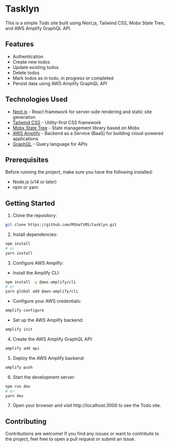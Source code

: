 # Tasklyn

This is a simple Todo site built using Next.js, Tailwind CSS, Mobx State Tree, and AWS Amplify GraphQL API.

## Features

- Authentication
- Create new todos
- Update existing todos
- Delete todos
- Mark todos as in todo, in progress or completed
- Persist data using AWS Amplify GraphQL API

## Technologies Used

- [Next.js](https://nextjs.org/) - React framework for server-side rendering and static site generation
- [Tailwind CSS](https://tailwindcss.com/) - Utility-first CSS framework
- [Mobx State Tree](https://mobx-state-tree.js.org/) - State management library based on Mobx
- [AWS Amplify](https://aws.amazon.com/amplify/) - Backend as a Service (BaaS) for building cloud-powered applications
- [GraphQL](https://graphql.org/) - Query language for APIs

## Prerequisites

Before running the project, make sure you have the following installed:

- Node.js (v14 or later)
- npm or yarn

## Getting Started

1. Clone the repository:

```bash
git clone https://github.com/MShafiMS/tasklyn.git
```

2. Install dependencies:

```bash
npm install
# or
yarn install
```

3. Configure AWS Amplify:

- Install the Amplify CLI:

```bash
npm install -g @aws-amplify/cli
# or
yarn global add @aws-amplify/cli
```

- Configure your AWS credentials:

```bash
amplify configure
```

- Set up the AWS Amplify backend:

```bash
amplify init
```

4. Create the AWS Amplify GraphQL API:

```bash
amplify add api
```

5. Deploy the AWS Amplify backend:

```bash
amplify push
```

6. Start the development server:

```bash
npm run dev
# or
yarn dev
```

7. Open your browser and visit http://localhost:3000 to see the Todo site.

## Contributing

Contributions are welcome! If you find any issues or want to contribute to the project, feel free to open a pull request or submit an issue.
